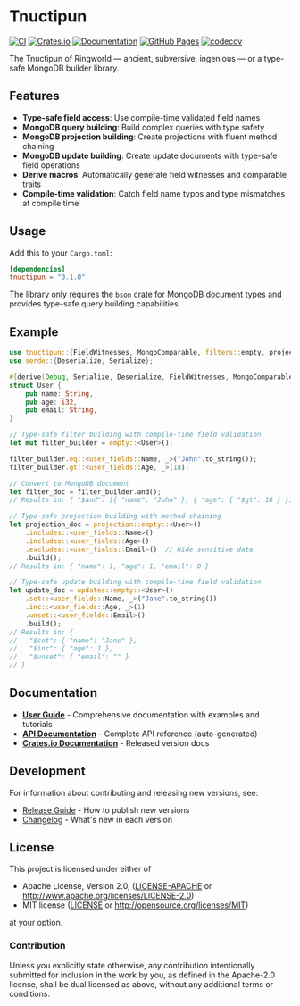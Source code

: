 # Tnuctipun

[![CI](https://github.com/cchantep/tnuctipun/workflows/CI/badge.svg)](https://github.com/cchantep/tnuctipun/actions)
[![Crates.io](https://img.shields.io/crates/v/tnuctipun.svg)](https://crates.io/crates/tnuctipun)
[![Documentation](https://docs.rs/tnuctipun/badge.svg)](https://docs.rs/tnuctipun)
[![GitHub Pages](https://img.shields.io/badge/docs-GitHub%20Pages-blue)](https://cchantep.github.io/tnuctipun/tnuctipun/)
[![codecov](https://codecov.io/gh/cchantep/tnuctipun/branch/master/graph/badge.svg)](https://codecov.io/gh/cchantep/tnuctipun)

The Tnuctipun of Ringworld — ancient, subversive, ingenious — or a type-safe MongoDB builder library.

## Features

- **Type-safe field access**: Use compile-time validated field names
- **MongoDB query building**: Build complex queries with type safety
- **MongoDB projection building**: Create projections with fluent method chaining
- **MongoDB update building**: Create update documents with type-safe field operations
- **Derive macros**: Automatically generate field witnesses and comparable traits
- **Compile-time validation**: Catch field name typos and type mismatches at compile time

## Usage

Add this to your `Cargo.toml`:

```toml
[dependencies]
tnuctipun = "0.1.0"
```

The library only requires the `bson` crate for MongoDB document types and provides type-safe query building capabilities.

## Example

```rust
use tnuctipun::{FieldWitnesses, MongoComparable, filters::empty, projection, updates};
use serde::{Deserialize, Serialize};

#[derive(Debug, Serialize, Deserialize, FieldWitnesses, MongoComparable)]
struct User {
    pub name: String,
    pub age: i32,
    pub email: String,
}

// Type-safe filter building with compile-time field validation
let mut filter_builder = empty::<User>();

filter_builder.eq::<user_fields::Name, _>("John".to_string());
filter_builder.gt::<user_fields::Age, _>(18);

// Convert to MongoDB document  
let filter_doc = filter_builder.and();
// Results in: { "$and": [{ "name": "John" }, { "age": { "$gt": 18 } }] }

// Type-safe projection building with method chaining
let projection_doc = projection::empty::<User>()
    .includes::<user_fields::Name>()
    .includes::<user_fields::Age>()
    .excludes::<user_fields::Email>()  // Hide sensitive data
    .build();
// Results in: { "name": 1, "age": 1, "email": 0 }

// Type-safe update building with compile-time field validation  
let update_doc = updates::empty::<User>()
    .set::<user_fields::Name, _>("Jane".to_string())
    .inc::<user_fields::Age, _>(1)
    .unset::<user_fields::Email>()
    .build();
// Results in: { 
//   "$set": { "name": "Jane" }, 
//   "$inc": { "age": 1 }, 
//   "$unset": { "email": "" } 
// }
```

## Documentation

- **[User Guide](https://cchantep.github.io/tnuctipun/)** - Comprehensive documentation with examples and tutorials
- **[API Documentation](https://cchantep.github.io/tnuctipun/api/tnuctipun/)** - Complete API reference (auto-generated)
- **[Crates.io Documentation](https://docs.rs/tnuctipun)** - Released version docs

## Development

For information about contributing and releasing new versions, see:

- [Release Guide](RELEASE.md) - How to publish new versions
- [Changelog](CHANGELOG.md) - What's new in each version

## License

This project is licensed under either of

- Apache License, Version 2.0, ([LICENSE-APACHE](LICENSE-APACHE) or <http://www.apache.org/licenses/LICENSE-2.0>)
- MIT license ([LICENSE](LICENSE) or <http://opensource.org/licenses/MIT>)

at your option.

### Contribution

Unless you explicitly state otherwise, any contribution intentionally submitted for inclusion in the work by you, as defined in the Apache-2.0 license, shall be dual licensed as above, without any additional terms or conditions.
